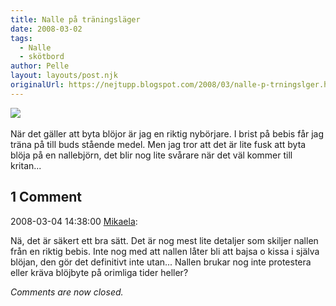 ```yaml
---
title: Nalle på träningsläger
date: 2008-03-02
tags: 
  - Nalle
  - skötbord	
author: Pelle
layout: layouts/post.njk
originalUrl: https://nejtupp.blogspot.com/2008/03/nalle-p-trningslger.html
---
```


<img src="../../../../img/_MG_0196_1024pix.jpg"><br><br>När det gäller att byta blöjor är jag en riktig nybörjare. I brist på bebis får jag träna på till buds stående medel. Men jag tror att det är lite fusk att byta blöja på en nallebjörn, det blir nog lite svårare när det väl kommer till kritan...

<div class="comments">
	<div class="comments-header"><h2>1 Comment</h2></div>
	<div class="comments-body">
			<div class="comment" id="comment-9196978033992803151">
				<p class="comment-header">
					<date datetime="2008-03-04T14:38:00.000+01:00">2008-03-04 14:38:00</date> 
					<a href="https://www.blogger.com/profile/01053182570637311119" rel="nofollow">Mikaela</a>:
				</p>
				<div class="comment-content"><p>Nä, det är säkert ett bra sätt. Det är nog mest lite detaljer som skiljer nallen från en riktig bebis. Inte nog med att nallen låter bli att bajsa o kissa i själva blöjan, den gör det definitivt inte utan... Nallen brukar nog inte protestera eller kräva blöjbyte på orimliga tider heller?</p></div>
				<div class="comment-footer"></div>
			</div></div>
	<p class="comments-footer"><em>Comments are now closed.</em></p>
</div>